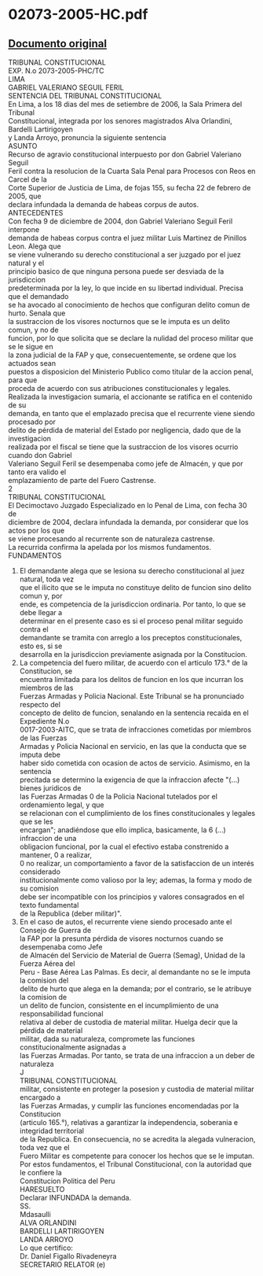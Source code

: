 
02073-2005-HC.pdf
=================
  
[Documento original](https://tc.gob.pe/jurisprudencia/2006/02073-2005-HC.pdf)  
---  
TRIBUNAL CONSTITUCIONAL  
EXP. N.o 2073-2005-PHC/TC  
LIMA  
GABRIEL VALERIANO SEGUIL FERIL  
SENTENCIA DEL TRIBUNAL CONSTITUCIONAL  
En Lima, a los 18 dias del mes de setiembre de 2006, la Sala Primera del Tribunal  
Constitucional, integrada por los senores magistrados Alva Orlandini, Bardelli Lartirigoyen  
y Landa Arroyo, pronuncia la siguiente sentencia  
ASUNTO  
Recurso de agravio constitucional interpuesto por don Gabriel Valeriano Seguil  
Feril contra la resolucion de la Cuarta Sala Penal para Procesos con Reos en Carcel de la  
Corte Superior de Justicia de Lima, de fojas 155, su fecha 22 de febrero de 2005, que  
declara infundada la demanda de habeas corpus de autos.  
ANTECEDENTES  
Con fecha 9 de diciembre de 2004, don Gabriel Valeriano Seguil Feril interpone  
demanda de habeas corpus contra el juez militar Luis Martinez de Pinillos Leon. Alega que  
se viene vulnerando su derecho constitucional a ser juzgado por el juez natural y el  
principio basico de que ninguna persona puede ser desviada de la jurisdiccion  
predeterminada por la ley, lo que incide en su libertad individual. Precisa que el demandado  
se ha avocado al conocimiento de hechos que configuran delito comun de hurto. Senala que  
la sustraccion de los visores nocturnos que se le imputa es un delito comun, y no de  
funcion, por lo que solicita que se declare la nulidad del proceso militar que se le sigue en  
la zona judicial de la FAP y que, consecuentemente, se ordene que los actuados sean  
puestos a disposicion del Ministerio Publico como titular de la accion penal, para que  
proceda de acuerdo con sus atribuciones constitucionales y legales.  
Realizada la investigacion sumaria, el accionante se ratifica en el contenido de su  
demanda, en tanto que el emplazado precisa que el recurrente viene siendo procesado por  
delito de pérdida de material del Estado por negligencia, dado que de la investigacion  
realizada por el fiscal se tiene que la sustraccion de los visores ocurrio cuando don Gabriel  
Valeriano Seguil Feril se desempenaba como jefe de Almacén, y que por tanto era valido el  
emplazamiento de parte del Fuero Castrense.  
2  
TRIBUNAL CONSTITUCIONAL  
El Decimoctavo Juzgado Especializado en lo Penal de Lima, con fecha 30 de  
diciembre de 2004, declara infundada la demanda, por considerar que los actos por los que  
se viene procesando al recurrente son de naturaleza castrense.  
La recurrida confirma la apelada por los mismos fundamentos.  
FUNDAMENTOS  
1. El demandante alega que se lesiona su derecho constitucional al juez natural, toda vez  
que el ilicito que se le imputa no constituye delito de funcion sino delito comun y, por  
ende, es competencia de la jurisdiccion ordinaria. Por tanto, lo que se debe llegar a  
determinar en el presente caso es si el proceso penal militar seguido contra el  
demandante se tramita con arreglo a los preceptos constitucionales, esto es, si se  
desarrolla en la jurisdiccion previamente asignada por la Constitucion.  
2. La competencia del fuero militar, de acuerdo con el articulo 173.° de la Constitucion, se  
encuentra limitada para los delitos de funcion en los que incurran los miembros de las  
Fuerzas Armadas y Policia Nacional. Este Tribunal se ha pronunciado respecto del  
concepto de delito de funcion, senalando en la sentencia recaida en el Expediente N.o  
0017-2003-AITC, que se trata de infracciones cometidas por miembros de las Fuerzas  
Armadas y Policia Nacional en servicio, en las que la conducta que se imputa debe  
haber sido cometida con ocasion de actos de servicio. Asimismo, en la sentencia  
precitada se determino la exigencia de que la infraccion afecte "(...) bienes juridicos de  
las Fuerzas Armadas 0 de la Policia Nacional tutelados por el ordenamiento legal, y que  
se relacionan con el cumplimiento de los fines constitucionales y legales que se les  
encargan"; anadiéndose que ello implica, basicamente, la 6 (...) infraccion de una  
obligacion funcional, por la cual el efectivo estaba constrenido a mantener, 0 a realizar,  
0 no realizar, un comportamiento a favor de la satisfaccion de un interés considerado  
institucionalmente como valioso por la ley; ademas, la forma y modo de su comision  
debe ser incompatible con los principios y valores consagrados en el texto fundamental  
de la Republica (deber militar)".  
3. En el caso de autos, el recurrente viene siendo procesado ante el Consejo de Guerra de  
la FAP por la presunta pérdida de visores nocturnos cuando se desempenaba como Jefe  
de Almacén del Servicio de Material de Guerra (Semag), Unidad de la Fuerza Aérea del  
Peru - Base Aérea Las Palmas. Es decir, al demandante no se le imputa la comision del  
delito de hurto que alega en la demanda; por el contrario, se le atribuye la comision de  
un delito de funcion, consistente en el incumplimiento de una responsabilidad funcional  
relativa al deber de custodia de material militar. Huelga decir que la pérdida de material  
militar, dada su naturaleza, compromete las funciones constitucionalmente asignadas a  
las Fuerzas Armadas. Por tanto, se trata de una infraccion a un deber de naturaleza  
J  
TRIBUNAL CONSTITUCIONAL  
militar, consistente en proteger la posesion y custodia de material militar encargado a  
las Fuerzas Armadas, y cumplir las funciones encomendadas por la Constitucion  
(articulo 165.°), relativas a garantizar la independencia, soberania e integridad territorial  
de la Republica. En consecuencia, no se acredita la alegada vulneracion, toda vez que el  
Fuero Militar es competente para conocer los hechos que se le imputan.  
Por estos fundamentos, el Tribunal Constitucional, con la autoridad que le confiere la  
Constitucion Politica del Peru  
HARESUELTO  
Declarar INFUNDADA la demanda.  
SS.  
Mdasaulli  
ALVA ORLANDINI  
BARDELLI LARTIRIGOYEN  
LANDA ARROYO  
Lo que certifico:  
Dr. Daniel Figallo Rivadeneyra  
SECRETARIO RELATOR (e)